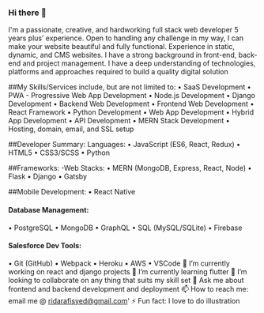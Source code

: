 ### Hi there 👋

I'm a passionate, creative, and hardworking full stack web developer 5 years plus’ experience. Open to handling any challenge in my way, I can make your website beautiful and fully functional. Experience in static, dynamic, and CMS websites. I have a strong background in front-end, back-end and project management. I have a deep understanding of technologies, platforms and approaches required to build a quality digital solution

##My Skills/Services include, but are not limited to:
  • SaaS Development
  • PWA - Progressive Web App Development
  • Node.js Development
  • Django Development
  • Backend Web Development
  • Frontend Web Development
  • React Framework
  • Python Development
  • Web App Development
  • Hybrid App Development
  • API Development
  • MERN Stack Development
  • Hosting, domain, email, and SSL setup

##Developer Summary: Languages:
  • JavaScript (ES6, React, Redux)
  • HTML5
  • CSS3/SCSS
  • Python

##Frameworks: -Web Stacks:
  • MERN (MongoDB, Express, React, Node)
  • Flask
  • Django
  • Gatsby

##Mobile Development:
  • React Native
  
#### Database Management:
  • PostgreSQL
  • MongoDB
  • GraphQL
  • SQL (MySQL/SQLite)
  • Firebase

#### Salesforce Dev Tools:
  • Git (GitHub)
  • Webpack
  • Heroku
  • AWS
  • VSCode
🔭 I’m currently working on react and django projects
🌱 I’m currently learning flutter
👯 I’m looking to collaborate on any thing that suits my skill set
💬 Ask me about frontend and backend development and deployment
📫 How to reach me: email me @ ridarafisyed@gmail.com'
⚡ Fun fact: I love to do illustration
<!--
**ridarafisyed/ridarafisyed** is a ✨ _special_ ✨ repository because its `README.md` (this file) appears on your GitHub profile.

Here are some ideas to get you started:


🤔 I’m looking for help with ...

😄 Pronouns: ...

-->
